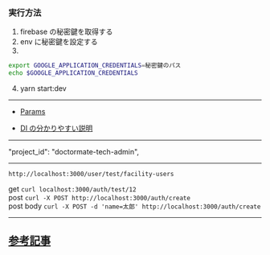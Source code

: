 ### 実行方法

1. firebase の秘密鍵を取得する
2. env に秘密鍵を設定する
3.

```bash
export GOOGLE_APPLICATION_CREDENTIALS=秘密鍵のパス
echo $GOOGLE_APPLICATION_CREDENTIALS
```

4. yarn start:dev

---

- [Params](https://docs.nestjs.com/custom-decorators#param-decorators)

- [DI の分かりやすい説明](https://blog.shgnkn.io/dependency-injection-in-nestjs/)

---

"project_id": "doctormate-tech-admin",

---

```
http://localhost:3000/user/test/facility-users
```

get
`curl localhost:3000/auth/test/12`  
post
`curl -X POST http://localhost:3000/auth/create`  
post body
`curl -X POST -d 'name=太郎' http://localhost:3000/auth/create`

---

## [参考記事](https://firebase.google.com/docs/auth/admin/verify-id-tokens?hl=ja)
